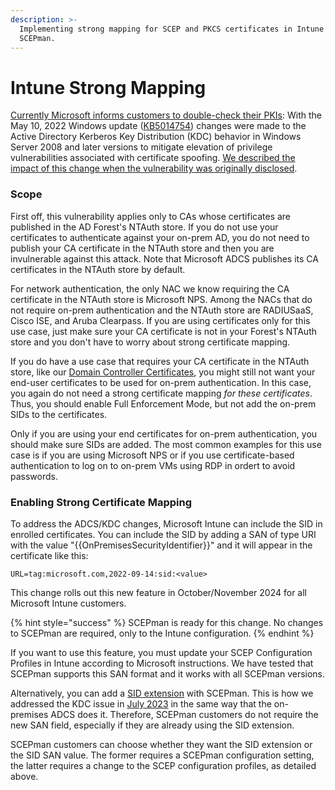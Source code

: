 ```yaml
---
description: >-
  Implementing strong mapping for SCEP and PKCS certificates in Intune using
  SCEPman.
---
```


# Intune Strong Mapping

[Currently Microsoft informs customers to double-check their PKIs](https://techcommunity.microsoft.com/t5/intune-customer-success/support-tip-implementing-strong-mapping-in-microsoft-intune/ba-p/4053376): With the May 10, 2022 Windows update ([KB5014754](https://support.microsoft.com/topic/kb5014754-certificate-based-authentication-changes-on-windows-domain-controllers-ad2c23b0-15d8-4340-a468-4d4f3b188f16)) changes were made to the Active Directory Kerberos Key Distribution (KDC) behavior in Windows Server 2008 and later versions to mitigate elevation of privilege vulnerabilities associated with certificate spoofing. [We described the impact of this change when the vulnerability was originally disclosed](../other/troubleshooting/certifried.md).

### Scope

First off, this vulnerability applies only to CAs whose certificates are published in the AD Forest's NTAuth store. If you do not use your certificates to authenticate against your on-prem AD, you do not need to publish your CA certificate in the NTAuth store and then you are invulnerable against this attack. Note that Microsoft ADCS publishes its CA certificates in the NTAuth store by default.

For network authentication, the only NAC we know requiring the CA certificate in the NTAuth store is Microsoft NPS. Among the NACs that do not require on-prem authentication and the NTAuth store are RADIUSaaS, Cisco ISE, and Aruba Clearpass. If you are using certificates only for this use case, just make sure your CA certificate is not in your Forest's NTAuth store and you don't have to worry about strong certificate mapping.

If you do have a use case that requires your CA certificate in the NTAuth store, like our [Domain Controller Certificates](../certificate-management/domain-controller-certificates.md), you might still not want your end-user certificates to be used for on-prem authentication. In this case, you again do not need a strong certificate mapping _for these certificates_. Thus, you should enable Full Enforcement Mode, but not add the on-prem SIDs to the certificates.

Only if you are using your end certificates for on-prem authentication, you should make sure SIDs are added. The most common examples for this use case is if you are using Microsoft NPS or if you use certificate-based authentication to log on to on-prem VMs using RDP in ordert to avoid passwords.

### Enabling Strong Certificate Mapping

To address the ADCS/KDC changes, Microsoft Intune can include the SID in enrolled certificates. You can include the SID by adding a SAN of type URI with the value "\{{OnPremisesSecurityIdentifier\}}" and it will appear in the certificate like this:

```
URL=tag:microsoft.com,2022-09-14:sid:<value>
```

This change rolls out this new feature in October/November 2024 for all Microsoft Intune customers.

{% hint style="success" %}
SCEPman is ready for this change. No changes to SCEPman are required, only to the Intune configuration.
{% endhint %}

If you want to use this feature, you must update your SCEP Configuration Profiles in Intune according to Microsoft instructions. We have tested that SCEPman supports this SAN format and it works with all SCEPman versions.

Alternatively, you can add a [SID extension](application-settings/certificates.md#appconfig-addsidextension) with SCEPman. This is how we addressed the KDC issue in [July 2023](../changelog.md#scepman-2.5.892) in the same way that the on-premises ADCS does it. Therefore, SCEPman customers do not require the new SAN field, especially if they are already using the SID extension.

SCEPman customers can choose whether they want the SID extension or the SID SAN value. The former requires a SCEPman configuration setting, the latter requires a change to the SCEP configuration profiles, as detailed above.
